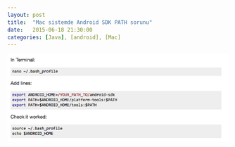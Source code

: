 ```yaml
---
layout: post
title:  "Mac sistemde Android SDK PATH sorunu"
date:   2015-06-18 21:30:00
categories: [Java], [android], [Mac]
---
```




![Resim](/images/29-1.png)<br>